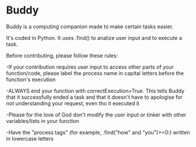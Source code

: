 # Buddy
Buddy is a computing companion made to make certain tasks easier.

It's coded in Python. It uses .find() to analize user input and to execute a task.

Before contributing, please follow these rules:

-If your contribution requires user input to access other parts of your function/code, please label the process name in capital letters before the function's execution

-ALWAYS end your function with correctExecution=True. This tells Buddy that it successfully ended a task and that it doesn't have to apologise for not understanding your request, even tho it executed it

-Please for the love of God don't modify the user input or tinker with other variables/lists in your function

-Have the "process tags" (for example, .find("how" and "you")>=0:) written in lowercase letters
